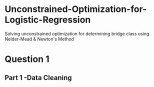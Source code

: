 # Unconstrained-Optimization-for-Logistic-Regression
Solving unconstrained optimization for determining bridge class using Nelder-Mead &amp; Newton's Method

# Question 1

## Part 1 -Data Cleaning
